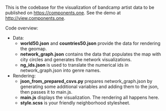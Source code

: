 This is the codebase for the visualization of bandcamp artist data to be published on https://components.one. See the demo at http://view.components.one.

Code overview:
- Data:
  - **world50.json** and **countries50.json** provide the data for rendering the geomap.
  - **network_graph.json** contains the data that populates the map with city circles and generates the network visualizations.
  - **ng_ids.json** is used to translate the numerical ids in network_graph.json into genre names.
- Rendering:
  - **json_from_prepared_csvs.py** prepares network_graph.json by generating some additional variables and adding them to the json, then passes it to main.js.
  - **main.js** displays the visualization. The rendering all happens here.
  - **style.scss** is your friendly neighborhood stylesheet.
